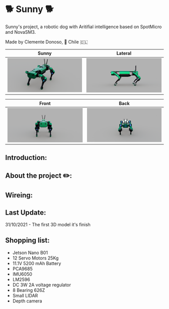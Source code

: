 # 🐕 Sunny 🐕
Sunny's project, a robotic dog with Aritifial intelligence based on SpotMicro and NovaSM3.

Made by Clemente Donoso, 📍 Chile 🇨🇱

| Sunny  | Lateral |
| ------------- | ------------- |
|![alt text](https://github.com/CDonosoK/Sunny/blob/main/Images/Sunny%201.png?raw=true) |	![alt text](https://github.com/CDonosoK/Sunny/blob/main/Images/Sunny%202.png?raw=true)|

| Front |	Back|
| ------------- | ------------- |
|![alt text](https://github.com/CDonosoK/Sunny/blob/main/Images/Sunny%203.png?raw=true)| ![alt text](https://github.com/CDonosoK/Sunny/blob/main/Images/Sunny%204.png?raw=true)


## Introduction:

## About the project ✏️:

## Wireing:

## Last Update:
31/10/2021 - The first 3D model it's finish

## Shopping list:
- Jetson Nano B01
- 12 Servo Motors 25Kg
- 11.1V 5200 mAh Battery 
- PCA9685
- IMU6050
- LM2596
- DC 3W 2A voltage regulator
- 8 Bearing 626Z
- Small LIDAR
- Depth camera
